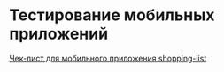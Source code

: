 # Тестирование мобильных приложений

[Чек-лист для мобильного приложения shopping-list](https://docs.google.com/spreadsheets/d/1QNbpcasjeweXmQi3uG6SNb7pFzmwg4rnsVAwvxsbRkM/edit?gid=1080555768#gid=1080555768)
